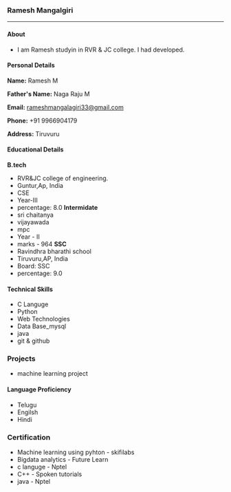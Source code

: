 ### Ramesh Mangalgiri
----------------------------

#### About
 - I am Ramesh studyin in RVR & JC college. I had developed.

#### Personal Details
**Name:** Ramesh M

**Father's Name:** Naga Raju M

**Email:** rameshmangalagiri33@gmail.com

**Phone:** +91 9966904179

**Address:** Tiruvuru

#### Educational Details

**B.tech**
  - RVR&JC college of engineering.
  - Guntur,Ap, India
  - CSE
  - Year-III
  - percentage: 8.0
**Intermidate**
- sri chaitanya
- vijayawada
- mpc
- Year - II
- marks - 964
**SSC**
- Ravindhra bharathi school
- Tiruvuru,AP, India
- Board: SSC
- percentage: 9.0
#### Technical Skills
- C Languge
- Python
- Web Technologies
- Data Base_mysql
- java
- git & github
### Projects
- machine learning project

#### Language Proficiency
- Telugu
- Engilsh
- Hindi

### Certification 
- Machine learning using pyhton - skifilabs
- Bigdata analytics - Future Learn
- c languge - Nptel
- C++ - Spoken tutorials
- java - Nptel

